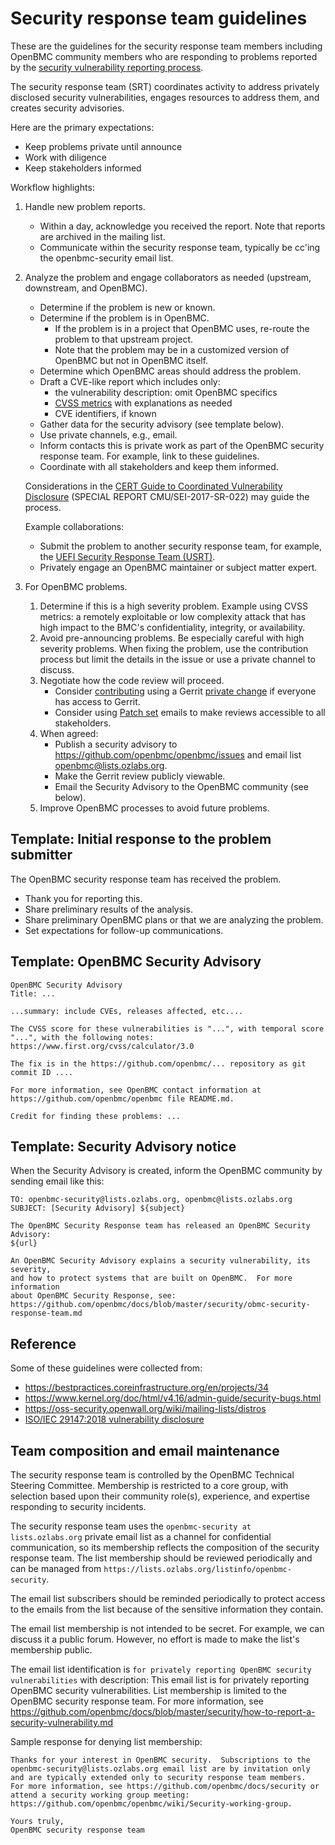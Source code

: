 # Security response team guidelines

These are the guidelines for the security response team members
including OpenBMC community members who are responding to problems
reported by the [security vulnerability reporting process][].

The security response team (SRT) coordinates activity to address privately
disclosed security vulnerabilities, engages resources to address them,
and creates security advisories.

Here are the primary expectations:
 - Keep problems private until announce
 - Work with diligence
 - Keep stakeholders informed

Workflow highlights:

1. Handle new problem reports.
    - Within a day, acknowledge you received the report.
      Note that reports are archived in the mailing list.
    - Communicate within the security response team, typically be
      cc'ing the openbmc-security email list.

2. Analyze the problem and engage collaborators as needed (upstream,
   downstream, and OpenBMC).
    - Determine if the problem is new or known.
    - Determine if the problem is in OpenBMC.
       - If the problem is in a project that OpenBMC uses, re-route
         the problem to that upstream project.
       - Note that the problem may be in a customized version of
         OpenBMC but not in OpenBMC itself.
    - Determine which OpenBMC areas should address the problem.
    - Draft a CVE-like report which includes only:
       * the vulnerability description: omit OpenBMC specifics
       * [CVSS metrics][] with explanations as needed
       * CVE identifiers, if known
    - Gather data for the security advisory (see template below).
    - Use private channels, e.g., email.
    - Inform contacts this is private work as part of the OpenBMC
      security response team.  For example, link to these guidelines.
    - Coordinate with all stakeholders and keep them informed.

   Considerations in the [CERT Guide to Coordinated Vulnerability
   Disclosure][] (SPECIAL REPORT CMU/SEI-2017-SR-022) may guide the process.

   Example collaborations:
    - Submit the problem to another security response team, for example, the
      [UEFI Security Response Team (USRT)][].
    - Privately engage an OpenBMC maintainer or subject matter expert.

3. For OpenBMC problems.
    1. Determine if this is a high severity problem.  Example using
       CVSS metrics: a remotely exploitable or low complexity attack that has
       high impact to the BMC's confidentiality, integrity, or availability.
    2. Avoid pre-announcing problems.  Be especially careful with high
       severity problems.  When fixing the problem, use the contribution
       process but limit the details in the issue or use a
       private channel to discuss.
    3. Negotiate how the code review will proceed.
        - Consider [contributing][] using a Gerrit [private change][] if
          everyone has access to Gerrit.
        - Consider using [Patch set][] emails to make reviews accessible to
          all stakeholders.
    4. When agreed:
        - Publish a security advisory to
          https://github.com/openbmc/openbmc/issues and email list
          openbmc@lists.ozlabs.org.
        - Make the Gerrit review publicly viewable.
        - Email the Security Advisory to the OpenBMC community (see below).
    5. Improve OpenBMC processes to avoid future problems.

[security vulnerability reporting process]: ./obmc-security-response-team.md
[CVSS metrics]: https://www.first.org/cvss/calculator/3.0
[UEFI Security Response Team (USRT)]: https://uefi.org/security
[CERT Guide to Coordinated Vulnerability Disclosure]: https://resources.sei.cmu.edu/asset_files/SpecialReport/2017_003_001_503340.pdf
[contributing]: https://github.com/openbmc/docs/blob/master/CONTRIBUTING.md#submitting-changes-via-gerrit-server
[private change]: https://gerrit-review.googlesource.com/Documentation/intro-user.html#private-changes
[Patch set]: https://en.wikipedia.org/wiki/Patch_(Unix)

## Template: Initial response to the problem submitter
The OpenBMC security response team has received the problem.
- Thank you for reporting this.
- Share preliminary results of the analysis.
- Share preliminary OpenBMC plans or that we are analyzing the problem.
- Set expectations for follow-up communications.

## Template: OpenBMC Security Advisory
```
OpenBMC Security Advisory
Title: ...

...summary: include CVEs, releases affected, etc....

The CVSS score for these vulnerabilities is "...", with temporal score
"...", with the following notes:
https://www.first.org/cvss/calculator/3.0

The fix is in the https://github.com/openbmc/... repository as git
commit ID ....

For more information, see OpenBMC contact information at
https://github.com/openbmc/openbmc file README.md.

Credit for finding these problems: ...
```

## Template: Security Advisory notice
When the Security Advisory is created, inform the OpenBMC community by
sending email like this:

```
TO: openbmc-security@lists.ozlabs.org, openbmc@lists.ozlabs.org
SUBJECT: [Security Advisory] ${subject}

The OpenBMC Security Response team has released an OpenBMC Security Advisory:
${url}

An OpenBMC Security Advisory explains a security vulnerability, its severity,
and how to protect systems that are built on OpenBMC.  For more information
about OpenBMC Security Response, see:
https://github.com/openbmc/docs/blob/master/security/obmc-security-response-team.md
```

## Reference
Some of these guidelines were collected from:
 - https://bestpractices.coreinfrastructure.org/en/projects/34
 - https://www.kernel.org/doc/html/v4.16/admin-guide/security-bugs.html
 - https://oss-security.openwall.org/wiki/mailing-lists/distros
 - [ISO/IEC 29147:2018 vulnerability disclosure](https://www.iso.org/standard/72311.html)

## Team composition and email maintenance

The security response team is controlled by the OpenBMC Technical
Steering Committee.  Membership is restricted to a core group, with
selection based upon their community role(s), experience, and
expertise responding to security incidents.

The security response team uses the `openbmc-security at
lists.ozlabs.org` private email list as a channel for confidential
communication, so its membership reflects the composition of the
security response team.  The list membership should be reviewed
periodically and can be managed from
`https://lists.ozlabs.org/listinfo/openbmc-security`.

The email list subscribers should be reminded periodically to protect
access to the emails from the list because of the sensitive
information they contain.

The email list membership is not intended to be secret. For example,
we can discuss it a public forum. However, no effort is made to make
the list's membership public.

The email list identification is `for privately reporting OpenBMC security
vulnerabilities` with description: This email list is for privately reporting
OpenBMC security vulnerabilities.  List membership is limited to the OpenBMC
security response team.  For more information, see
https://github.com/openbmc/docs/blob/master/security/how-to-report-a-security-vulnerability.md

Sample response for denying list membership:
```
Thanks for your interest in OpenBMC security.  Subscriptions to the
openbmc-security@lists.ozlabs.org email list are by invitation only
and are typically extended only to security response team members.
For more information, see https://github.com/openbmc/docs/security or
attend a security working group meeting:
https://github.com/openbmc/openbmc/wiki/Security-working-group.

Yours truly,
OpenBMC security response team
```
